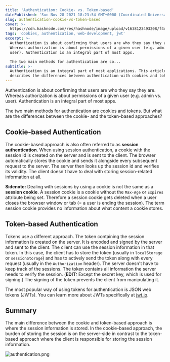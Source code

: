 ```yaml
---
title: 'Authentication: Cookie- vs. Token-based'
datePublished: 'Sun Nov 28 2021 18:23:54 GMT+0000 (Coordinated Universal Time)'
slug: authentication-cookie-vs-token-based
cover: >-
  https://cdn.hashnode.com/res/hashnode/image/upload/v1638123493208/f4dRWdSd4.png
tags: 'cookies, authentication, web-development, jwt'
excerpt: >-
  Authentication is about confirming that users are who they say they are.
  Whereas authorization is about permissions of a given user (e.g. admin vs.
  user). Authentication is an integral part of most apps.

  The two main methods for authentication are co...
subtitle: >-
  Authentication is an integral part of most applications. This article briefly
  describes the differences between authentication with cookies and tokens
---
```


Authentication is about confirming that users are who they say they are. Whereas authorization is about permissions of a given user (e.g. admin vs. user). Authentication is an integral part of most apps.

The two main methods for authentication are cookies and tokens. But what are the differences between the cookie- and the token-based approaches?

## Cookie-based Authentication

The cookie-based approach is also often referred to as **session authentication**. When using session authentication, a cookie with the session id is created on the server and is sent to the client. The browser automatically stores the cookie and sends it alongside every subsequent request to the server. The server then looks up the session id and verifies its validity. The client doesn't have to deal with storing session-related information at all.

**Sidenote:** Dealing with sessions by using a cookie is not the same as a **session cookie**. A session cookie is a cookie without the `Max-Age` or `Expires` attribute being set. Therefore a session cookie gets deleted when a user closes the browser window or tab (= a user is ending the session). The term session cookie provides no information about what content a cookie stores.
 
## Token-based Authentication

Tokens use a different approach. The token containing the session information is created on the server. It is encoded and signed by the server and sent to the client. The client can use the session information in that token. In this case, the client has to store the token (usually in `localStorage` or `sessionStorage`) and has to actively send the token along with every request (usually in the `Authorization` header). The server doesn't have to keep track of the sessions. The token contains all information the server needs to verify the session. (**EDIT:** Except the secret key, which is used for signing.) The signing of the token prevents the client from manipulating it.

The most popular way of using tokens for authentication is JSON web tokens (JWTs). You can learn more about JWTs specifically at [jwt.io](https://jwt.io/introduction).

## Summary

The main difference between the cookie and token-based approach is where the session information is stored. In the cookie-based approach, the burden of storing the session is on the server-side in contrast to the token-based approach where the client is responsible for storing the session information.

![authentication.png](https://cdn.hashnode.com/res/hashnode/image/upload/v1636403503161/8wg6Rz35A.png)
